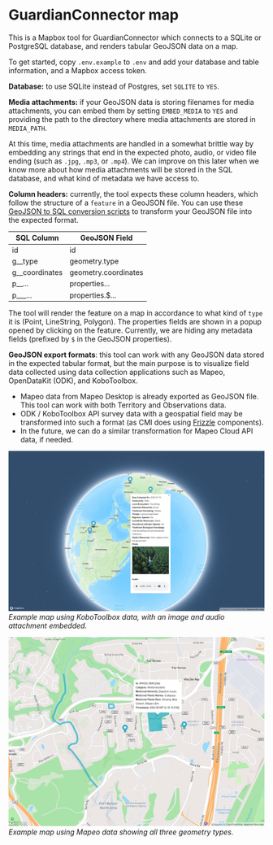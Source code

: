 # GuardianConnector map

This is a Mapbox tool for GuardianConnector which connects to a SQLite or PostgreSQL database, and renders tabular GeoJSON data on a map. 

To get started, copy `.env.example` to `.env` and add your database and table information, and a Mapbox access token.

**Database:** to use SQLite instead of Postgres, set  `SQLITE` to `YES`.

**Media attachments:** if your GeoJSON data is storing filenames for media attachments, you can embed them by setting `EMBED_MEDIA` to `YES` and providing the path to the directory where media attachments are stored in `MEDIA_PATH`.

At this time, media attachments are handled in a somewhat brittle way by embedding any strings that end in the expected photo, audio, or video file ending (such as `.jpg`, `.mp3`, or `.mp4`). We can improve on this later when we know more about how media attachments will be stored in the SQL database, and what kind of metadata we have access to.

**Column headers:** currently, the tool expects these column headers, which follow the structure of a `feature` in a GeoJSON file. You can use these [GeoJSON to SQL conversion scripts](https://github.com/rudokemper/geojson-csv-sql-conversion-tools) to transform your GeoJSON file into the expected format.

| SQL Column | GeoJSON Field |
|------------|---------------|
| id         | id            |
| g\_\_type    | geometry.type |
| g\_\_coordinates | geometry.coordinates |
| p\_\_...     | properties... |
| p\_\_\_...     | properties.$... |

The tool will render the feature on a map in accordance to what kind of `type` it is (Point, LineString, Polygon). The properties fields are shown in a popup opened by clicking on the feature. Currently, we are hiding any metadata fields (prefixed by `$` in the GeoJSON properties).

**GeoJSON export formats**: this tool can work with any GeoJSON data stored in the expected tabular format, but the main purpose is to visualize field data collected using data collection applications such as Mapeo, OpenDataKit (ODK), and KoboToolbox. 

* Mapeo data from Mapeo Desktop is already exported as GeoJSON file. This tool can work with both Territory and Observations data.
* ODK / KoboToolbox API survey data with a geospatial field may be transformed into such a format (as CMI does using [Frizzle](https://github.com/ConservationMetrics/frizzle) components).
* In the future, we can do a similar transformation for Mapeo Cloud API data, if needed.

![GuardianConnector map with KoboToolbox data](public/GuardianConnector-map-1.jpg)
_Example map using KoboToolbox data, with an image and audio attachment embedded._

![GuardianConnector map with Mapeo data](public/GuardianConnector-map-2.jpg)
_Example map using Mapeo data showing all three geometry types._